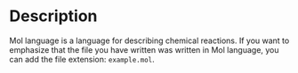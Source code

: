 # Description

Mol language is a language for describing chemical reactions. If you want to emphasize that the file you have written was written in Mol language, you can add the file extension: `example.mol`.

